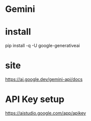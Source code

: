 # Gemini
 

# install
pip install -q -U google-generativeai

# site 
https://ai.google.dev/gemini-api/docs

# API Key setup
https://aistudio.google.com/app/apikey
